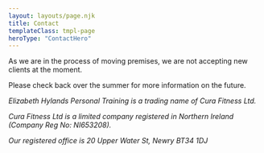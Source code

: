 ```yaml
---
layout: layouts/page.njk
title: Contact
templateClass: tmpl-page
heroType: "ContactHero"
---
```


As we are in the process of moving premises, we are not accepting new clients at the moment.

Please check back over the summer for more information on the future.

_Elizabeth Hylands Personal Training is a trading name of Cura Fitness Ltd._

_Cura Fitness Ltd is a limited company registered in Northern Ireland (Company Reg No: NI653208)._

_Our registered office is 20 Upper Water St, Newry BT34 1DJ_